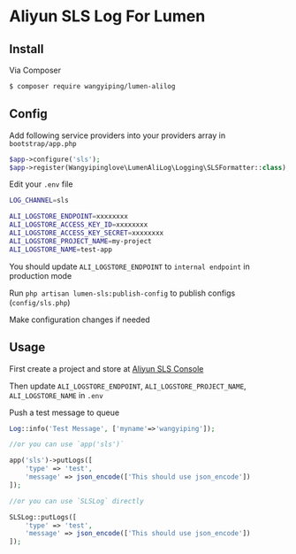# Aliyun SLS Log For Lumen


## Install

Via Composer

``` bash
$ composer require wangyiping/lumen-alilog
```

## Config

Add following service providers into your providers array in `bootstrap/app.php`

```php
$app->configure('sls');
$app->register(Wangyipinglove\LumenAliLog\Logging\SLSFormatter::class);
```

Edit your `.env` file

```bash
LOG_CHANNEL=sls

ALI_LOGSTORE_ENDPOINT=xxxxxxxx
ALI_LOGSTORE_ACCESS_KEY_ID=xxxxxxxx
ALI_LOGSTORE_ACCESS_KEY_SECRET=xxxxxxxx
ALI_LOGSTORE_PROJECT_NAME=my-project
ALI_LOGSTORE_NAME=test-app
```
You should update `ALI_LOGSTORE_ENDPOINT` to `internal endpoint` in production mode

Run `php artisan lumen-sls:publish-config` to publish configs (`config/sls.php`)

Make configuration changes if needed

## Usage

First create a project and store at [Aliyun SLS Console](https://sls.console.aliyun.com/)

Then update `ALI_LOGSTORE_ENDPOINT`, `ALI_LOGSTORE_PROJECT_NAME`, `ALI_LOGSTORE_NAME` in `.env`

Push a test message to queue

```php
Log::info('Test Message', ['myname'=>'wangyiping']);

//or you can use `app('sls')` 

app('sls')->putLogs([
	'type' => 'test',
	'message' => json_encode(['This should use json_encode'])
]);

//or you can use `SLSLog` directly 

SLSLog::putLogs([
	'type' => 'test',
	'message' => json_encode(['This should use json_encode'])
]);
```
